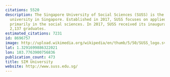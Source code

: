 ```yaml
---
citations: 5520
description: The Singapore University of Social Sciences (SUSS) is the sixth autonomous
  university in Singapore. Established in 2017, SUSS focuses on applied degree programmes
  primarily in the social sciences. In 2017, SUSS received its inaugural class of
  2,137 graduates.
estimated_citations: 7231
id: 8696757
image: http://upload.wikimedia.org/wikipedia/en/thumb/5/50/SUSS_logo.svg/500px-SUSS_logo.svg.png
lat: 1.3291699886322021
lon: 103.7763900756836
publication_count: 473
title: SIM University
website: http://www.suss.edu.sg/
---
```

